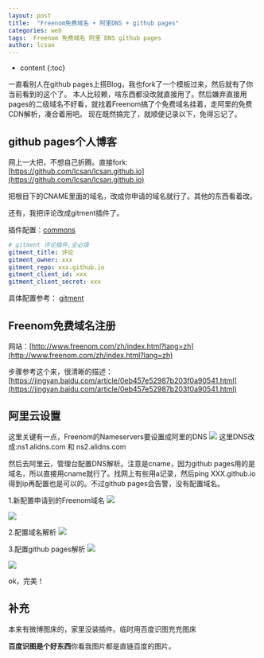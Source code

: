 ```yaml
---
layout: post
title:  "Freenom免费域名 + 阿里DNS + github pages"
categories: web
tags:  Freenom 免费域名 阿里 DNS github pages
author: lcsan
---
```


* content
{:toc}

一直看别人在github pages上搭Blog，我也fork了一个模板过来，然后就有了你当前看到的这个了。
本人比较赖，啥东西都没改就直接用了。然后嫌弃直接用pages的二级域名不好看，就找着Freenom搞了个免费域名挂着，走阿里的免费CDN解析，凑合着用吧。
现在既然搞完了，就顺便记录以下，免得忘记了。

## github pages个人博客
网上一大把，不想自己折腾。直接fork:[https://github.com/lcsan/lcsan.github.io](https://github.com/lcsan/lcsan.github.io)

把根目下的CNAME里面的域名，改成你申请的域名就行了。其他的东西看着改。

还有，我把评论改成gitment插件了。

插件配置：[commons](https://github.com/lcsan/lcsan.github.io/blob/master/_includes/comments.html)
```yaml
# gitment 评论插件,全必填
gitment_title: 评论
gitment_owner: xxx
gitment_repo: xxx.github.io
gitment_client_id: xxx
gitment_client_secret: xxx
```
具体配置参考：
[gitment](https://imsun.net/posts/gitment-introduction/)

## Freenom免费域名注册
网站：[http://www.freenom.com/zh/index.html?lang=zh](http://www.freenom.com/zh/index.html?lang=zh)

步骤参考这个来，很清晰的描述：
[https://jingyan.baidu.com/article/0eb457e52987b203f0a90541.html](https://jingyan.baidu.com/article/0eb457e52987b203f0a90541.html)

## 阿里云设置
这里关键有一点，Freenom的Nameservers要设置成阿里的DNS
![](http://imgsa.baidu.com/exp/pic/item/027a45b5c9ea15cef234a4e7b3003af33887b2c3.jpg)
这里DNS改成:ns1.alidns.com 和 ns2.alidns.com

然后去阿里云，管理台配置DNS解析。注意是cname，因为github pages用的是域名，所以直接用cname就行了。找网上有些用a记录，然后ping XXX.github.io得到ip再配置也是可以的。不过github pages会告警，没有配置域名。

1.新配置申请到的Freenom域名
![](http://f.hiphotos.baidu.com/image/%70%69%63/item/d4628535e5dde7111d268690abefce1b9c1661e4.jpg)

![](http://b.hiphotos.baidu.com/image/%70%69%63/item/bd315c6034a85edf2c6d3b4545540923dc5475f7.jpg)

2.配置域名解析
![](http://c.hiphotos.baidu.com/image/%70%69%63/item/3801213fb80e7becd6dcc787232eb9389b506b56.jpg)

3.配置github pages解析
![](http://a.hiphotos.baidu.com/image/%70%69%63/item/03087bf40ad162d9da6fa67a1ddfa9ec8b13cdd7.jpg)

![](http://f.hiphotos.baidu.com/image/%70%69%63/item/aa18972bd40735fa03658adf92510fb30f24083b.jpg)

ok，完美！

## 补充

本来有微博图床的，家里没装插件。临时用百度识图充充图床

**百度识图是个好东西**你看我图片都是直链百度的图片。
